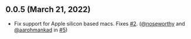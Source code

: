 ## 0.0.5 (March 21, 2022)

- Fix support for Apple silicon based macs. Fixes [#2](https://github.com/ceifa/tiktoken-node/issues/2). ([@noseworthy](https://github.com/noseworthy) and [@aarohmankad](https://github.com/aarohmankad) in [#5](https://github.com/ceifa/tiktoken-node/pull/5))

